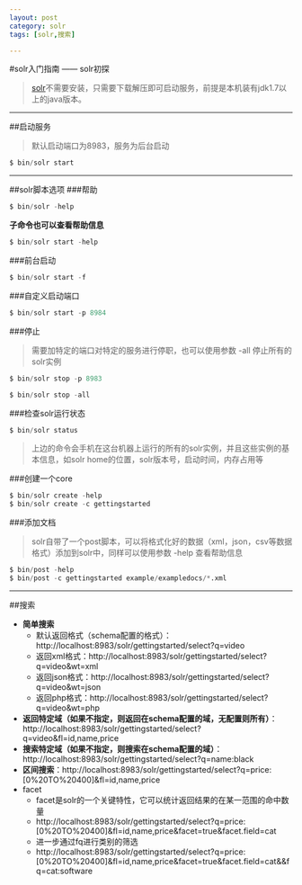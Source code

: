 ```yaml
---
layout: post
category: solr
tags: [solr,搜索]

---
```


#solr入门指南 —— solr初探

> [solr](http://lucene.apache.org/solr/)不需要安装，只需要下载解压即可启动服务，前提是本机装有jdk1.7以上的java版本。

- - -

##启动服务
>默认启动端口为8983，服务为后台启动

```awk
$ bin/solr start
```

- - -

##solr脚本选项
###帮助
```awk
$ bin/solr -help
```

**子命令也可以查看帮助信息**

```awk
$ bin/solr start -help
```
###前台启动
```awk
$ bin/solr start -f
```

###自定义启动端口
```awk
$ bin/solr start -p 8984
```
###停止

>需要加特定的端口对特定的服务进行停职，也可以使用参数 -all 停止所有的solr实例

```awk
$ bin/solr stop -p 8983
```

```awk
$ bin/solr stop -all
```

###检查solr运行状态

```awk
$ bin/solr status
```
>上边的命令会手机在这台机器上运行的所有的solr实例，并且这些实例的基本信息，如solr home的位置，solr版本号，启动时间，内存占用等

###创建一个core
```awk
$ bin/solr create -help
$ bin/solr create -c gettingstarted
```

###添加文档
>solr自带了一个post脚本，可以将格式化好的数据（xml，json，csv等数据格式）添加到solr中，同样可以使用参数 -help 查看帮助信息

```awk
$ bin/post -help
$ bin/post -c gettingstarted example/exampledocs/*.xml
```

- - -

##搜索

- **简单搜索**
	- 默认返回格式（schema配置的格式）：http://localhost:8983/solr/gettingstarted/select?q=video
	- 返回xml格式：http://localhost:8983/solr/gettingstarted/select?q=video&wt=xml
	- 返回json格式：http://localhost:8983/solr/gettingstarted/select?q=video&wt=json
	- 返回php格式：http://localhost:8983/solr/gettingstarted/select?q=video&wt=php
- **返回特定域（如果不指定，则返回在schema配置的域，无配置则所有）**：http://localhost:8983/solr/gettingstarted/select?q=video&fl=id,name,price
- **搜索特定域（如果不指定，则搜索在schema配置的域）**：http://localhost:8983/solr/gettingstarted/select?q=name:black
- **区间搜索**：http://localhost:8983/solr/gettingstarted/select?q=price:[0%20TO%20400]&fl=id,name,price
- facet
	- facet是solr的一个关键特性，它可以统计返回结果的在某一范围的命中数量
	- http://localhost:8983/solr/gettingstarted/select?q=price:[0%20TO%20400]&fl=id,name,price&facet=true&facet.field=cat
	- 进一步通过fq进行类别的筛选
	- http://localhost:8983/solr/gettingstarted/select?q=price:[0%20TO%20400]&fl=id,name,price&facet=true&facet.field=cat&&fq=cat:software

